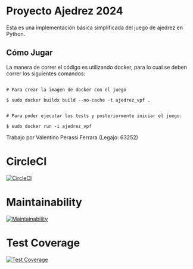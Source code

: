 # Proyecto Ajedrez 2024

Esta es una implementación básica simplificada del juego de ajedrez en Python.

## Cómo Jugar

La manera de correr el código es utilizando docker, para lo cual se deben correr los siguientes comandos:

```

# Para crear la imagen de docker con el juego

$ sudo docker buildx build --no-cache -t ajedrez_vpf .


# Para poder ejecutar los tests y posteriormente iniciar el juego:

$ sudo docker run -i ajedrez_vpf

```




Trabajo por Valentino Perassi Ferrara (Legajo: 63252)

# CircleCI
[![CircleCI](https://dl.circleci.com/status-badge/img/gh/um-computacion-tm/ajedrez-2024-v-perassiferrara/tree/main.svg?style=svg)](https://dl.circleci.com/status-badge/redirect/gh/um-computacion-tm/ajedrez-2024-v-perassiferrara/tree/main)

# Maintainability
[![Maintainability](https://api.codeclimate.com/v1/badges/f6f57fc28e040a5fc2d9/maintainability)](https://codeclimate.com/github/um-computacion-tm/ajedrez-2024-v-perassiferrara/maintainability)

# Test Coverage
[![Test Coverage](https://api.codeclimate.com/v1/badges/f6f57fc28e040a5fc2d9/test_coverage)](https://codeclimate.com/github/um-computacion-tm/ajedrez-2024-v-perassiferrara/test_coverage)